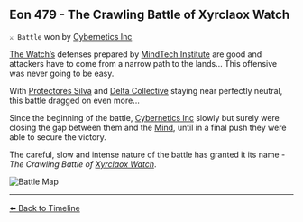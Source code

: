 ## Eon 479 - The Crawling Battle of Xyrclaox Watch

`⚔️ Battle` won by [Cybernetics Inc](https://zeithalt.github.io/r/cybernetics_inc.html)

[The Watch’s](https://zeithalt.github.io/r/xyrclaox_watch.html) defenses prepared by [MindTech Institute](https://zeithalt.github.io/r/mindtech_institute.html) are good and attackers have to come from a narrow path to the lands… This offensive was never going to be easy.

With [Protectores Silva](https://zeithalt.github.io/r/protectores_silva.html) and [Delta Collective](https://zeithalt.github.io/r/delta_collective.html) staying near perfectly neutral, this battle dragged on even more…

Since the beginning of the battle, [Cybernetics Inc](https://zeithalt.github.io/r/cybernetics_inc.html) slowly but surely were closing the gap between them and the [Mind](https://zeithalt.github.io/r/minds.html), until in a final push they were able to secure the victory.

The careful, slow and intense nature of the battle has granted it its name - _The Crawling Battle of [Xyrclaox Watch](https://zeithalt.github.io/r/xyrclaox_watch.html)_.

![Battle Map](https://zeithalt.github.io/t/m/eon0479.png)



----------
[⬅️ Back to Timeline](https://zeithalt.github.io/t/#eon0479)